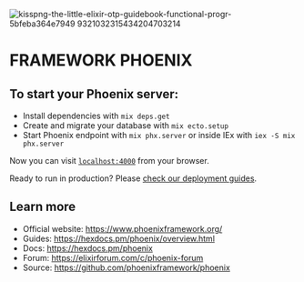 ![kisspng-the-little-elixir-otp-guidebook-functional-progr-5bfeba364e7949 9321032315434204703214](https://user-images.githubusercontent.com/59939007/167274718-32f979ce-0ef2-484e-877b-b2dc007e26f8.png)

# FRAMEWORK PHOENIX

## To start your Phoenix server:

  - Install dependencies with `mix deps.get`
  - Create and migrate your database with `mix ecto.setup`
  - Start Phoenix endpoint with `mix phx.server` or inside IEx with `iex -S mix phx.server`

Now you can visit [`localhost:4000`](http://localhost:4000) from your browser.

Ready to run in production? Please [check our deployment guides](https://hexdocs.pm/phoenix/deployment.html).

## Learn more 

  * Official website: https://www.phoenixframework.org/
  * Guides: https://hexdocs.pm/phoenix/overview.html
  * Docs: https://hexdocs.pm/phoenix
  * Forum: https://elixirforum.com/c/phoenix-forum
  * Source: https://github.com/phoenixframework/phoenix
